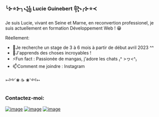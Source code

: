 ### ╰⊱⭐⊱╮꧁ Lucie Guinebert ꧂╭⊱⭐≺

Je suis Lucie, vivant en Seine et Marne, en reconvertion professionel, je suis actuellement en formation Développement Web ! 😁

Réellement:

- 🔭Je recherche un stage de 3 à 6 mois à partir de début avril 2023 ^^
- 🌱J'apprends des choses incroyables !
- ⚡Fun fact : Passionée de mangas, j'adore les chats ₍^ >ヮ<^₎
- 📫Comment me joindre : Instagram 

➳༻❀ ☕ ❀༺➳

### Contactez-moi:

[![image](https://user-images.githubusercontent.com/113423783/209716875-ccc2e903-3732-40f7-be2f-5663c295d6fc.png)](https://www.instagram.com/lucie.guinebert/)
[![image](https://user-images.githubusercontent.com/113423783/209716964-b7d6f7c2-2e82-4b07-ba61-ceddbe8760a3.png)](https://www.linkedin.com/in/lucie-guinebert/)
[![image](https://user-images.githubusercontent.com/113423783/209717704-db19f2f5-ff8f-4e81-84ae-5a153313e91b.png)](mailto:lucie.guinebert@outlook.com)






